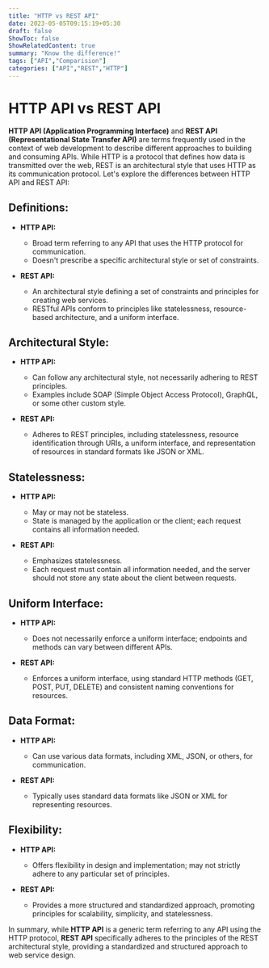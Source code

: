 ```yaml
---
title: "HTTP vs REST API"
date: 2023-05-05T09:15:19+05:30
draft: false
ShowToc: false
ShowRelatedContent: true
summary: "Know the difference!"
tags: ["API","Comparision"]
categories: ["API","REST","HTTP"]
---
```


# HTTP API vs REST API

**HTTP API (Application Programming Interface)** and **REST API (Representational State Transfer API)** are terms frequently used in the context of web development to describe different approaches to building and consuming APIs. While HTTP is a protocol that defines how data is transmitted over the web, REST is an architectural style that uses HTTP as its communication protocol. Let's explore the differences between HTTP API and REST API:

## Definitions:

- **HTTP API:**
  - Broad term referring to any API that uses the HTTP protocol for communication.
  - Doesn't prescribe a specific architectural style or set of constraints.

- **REST API:**
  - An architectural style defining a set of constraints and principles for creating web services.
  - RESTful APIs conform to principles like statelessness, resource-based architecture, and a uniform interface.

## Architectural Style:

- **HTTP API:**
  - Can follow any architectural style, not necessarily adhering to REST principles.
  - Examples include SOAP (Simple Object Access Protocol), GraphQL, or some other custom style.

- **REST API:**
  - Adheres to REST principles, including statelessness, resource identification through URIs, a uniform interface, and representation of resources in standard formats like JSON or XML.

## Statelessness:

- **HTTP API:**
  - May or may not be stateless.
  - State is managed by the application or the client; each request contains all information needed.

- **REST API:**
  - Emphasizes statelessness.
  - Each request must contain all information needed, and the server should not store any state about the client between requests.

## Uniform Interface:

- **HTTP API:**
  - Does not necessarily enforce a uniform interface; endpoints and methods can vary between different APIs.

- **REST API:**
  - Enforces a uniform interface, using standard HTTP methods (GET, POST, PUT, DELETE) and consistent naming conventions for resources.

## Data Format:

- **HTTP API:**
  - Can use various data formats, including XML, JSON, or others, for communication.

- **REST API:**
  - Typically uses standard data formats like JSON or XML for representing resources.

## Flexibility:

- **HTTP API:**
  - Offers flexibility in design and implementation; may not strictly adhere to any particular set of principles.

- **REST API:**
  - Provides a more structured and standardized approach, promoting principles for scalability, simplicity, and statelessness.

In summary, while **HTTP API** is a generic term referring to any API using the HTTP protocol, **REST API** specifically adheres to the principles of the REST architectural style, providing a standardized and structured approach to web service design.
